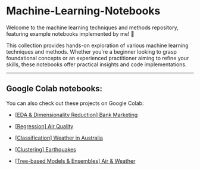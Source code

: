 # Machine-Learning-Notebooks
Welcome to the machine learning techniques and methods repository, featuring example notebooks implemented by me! 🚀

This collection provides hands-on exploration of various machine learning techniques and methods. Whether you're a beginner looking to grasp foundational concepts or an experienced practitioner aiming to refine your skills, these notebooks offer practical insights and code implementations.

---

## Google Colab notebooks:

You can also check out these projects on Google Colab:

- [[EDA & Dimensionality Reduction] Bank Marketing](https://drive.google.com/file/d/10TmpBAchH-TEIrfDNBgStycRXbxPYB7i/view?usp=sharing)

- [[Regression] Air Quality](https://drive.google.com/file/d/1emplNL1lCBhyXnPvhRAz6zTRbkXUUJQG/view?usp=sharing)

- [[Classification] Weather in Australia](https://drive.google.com/file/d/1YrraVc-MfVW5wA1_nMfmW1mDLaWyhaak/view?usp=sharing)

- [[Clustering] Earthquakes](https://drive.google.com/file/d/1_p-iRkuGP9gbaTbMkcgpxos8OzGKgjQk/view?usp=sharing)

- [[Tree-based Models & Ensembles] Air & Weather](https://drive.google.com/file/d/1nReZ6noOsXfn3fDzM0Hm_y-UNea5iCgi/view?usp=sharing)
